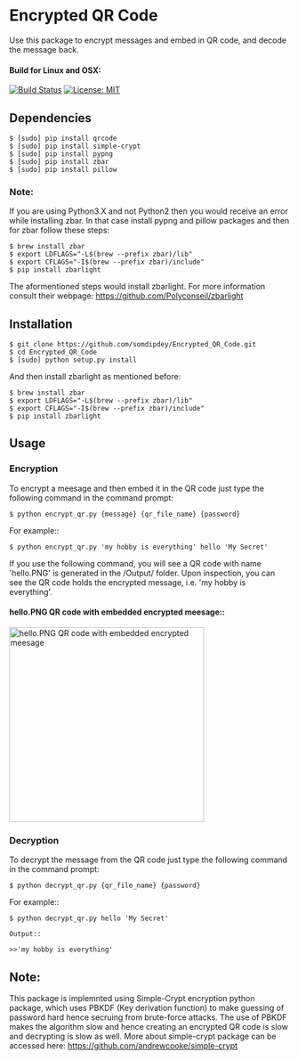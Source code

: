 # Encrypted QR Code

Use this package to encrypt messages and embed in QR code, and decode the message back.

#### Build for Linux and OSX:
[![Build Status](https://travis-ci.org/somdipdey/Encrypted_QR_Code.svg?branch=master)](https://travis-ci.org/somdipdey/Encrypted_QR_Code)
[![License: MIT](https://img.shields.io/badge/License-MIT-red.svg)](https://github.com/somdipdey/Encrypted_QR_Code/blob/master/LICENSE)

## Dependencies

	$ [sudo] pip install qrcode
	$ [sudo] pip install simple-crypt
	$ [sudo] pip install pypng
	$ [sudo] pip install zbar
	$ [sudo] pip install pillow

### Note:

If you are using Python3.X and not Python2 then you would receive an error while installing zbar. In that case install pypng and pillow packages and then for zbar follow these steps:

	$ brew install zbar
	$ export LDFLAGS="-L$(brew --prefix zbar)/lib"
	$ export CFLAGS="-I$(brew --prefix zbar)/include"
	$ pip install zbarlight

The aformentioned steps would install zbarlight. For more information consult their webpage: https://github.com/Polyconseil/zbarlight 

## Installation

	$ git clone https://github.com/somdipdey/Encrypted_QR_Code.git
	$ cd Encrypted_QR_Code
	$ [sudo] python setup.py install

And then install zbarlight as mentioned before:

	$ brew install zbar
	$ export LDFLAGS="-L$(brew --prefix zbar)/lib"
	$ export CFLAGS="-I$(brew --prefix zbar)/include"
	$ pip install zbarlight

## Usage

### Encryption

To encrypt a meesage and then embed it in the QR code just type the following command in the command prompt:

	$ python encrypt_qr.py {message} {qr_file_name} {password}

For example::

	$ python encrypt_qr.py 'my hobby is everything' hello 'My Secret'

If you use the following command, you will see a QR code with name 'hello.PNG' is generated in the /Output/ folder. Upon inspection, you can see the QR code holds the encrypted message, i.e. 'my hobby is everything'.

#### hello.PNG QR code with embedded encrypted meesage::

<img width="350" alt="hello.PNG QR code with embedded encrypted meesage" src="https://github.com/somdipdey/Encrypted_QR_Code/blob/master/src/Output/hello.PNG">

### Decryption

To decrypt the message from the QR code just type the following command in the command prompt:

	$ python decrypt_qr.py {qr_file_name} {password}

For example::

	$ python decrypt_qr.py hello 'My Secret'

	Output::

	>>'my hobby is everything'

## Note:
This package is implemnted using Simple-Crypt encryption python package, which uses PBKDF (Key derivation function) to make guessing of password hard hence secruing from brute-force attacks. The use of PBKDF makes the algorithm slow and hence creating an encrypted QR code is slow and decrypting is slow as well. More about simple-crypt package can be accessed here: https://github.com/andrewcooke/simple-crypt

